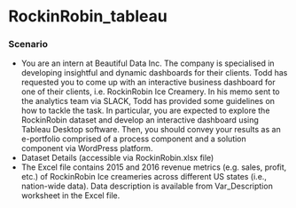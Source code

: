 # RockinRobin_tableau

### Scenario
- You are an intern at Beautiful Data Inc. The company is specialised in developing insightful and dynamic dashboards for their clients.
Todd has requested you to come up with an interactive business dashboard for one of their clients, i.e. RockinRobin Ice Creamery. In his memo sent to the analytics team via SLACK, Todd has provided some guidelines on how to tackle the task. In particular, you are expected to explore the RockinRobin dataset and develop an interactive dashboard using Tableau Desktop software. Then, you should convey your results as an e-portfolio comprised of a process component and a solution component via WordPress platform.
- Dataset Details (accessible via RockinRobin.xlsx file)
- The Excel file contains 2015 and 2016 revenue metrics (e.g. sales, profit, etc.) of RockinRobin Ice creameries across different US states (i.e., nation-wide data). Data description is available from Var_Description worksheet in the Excel file.
